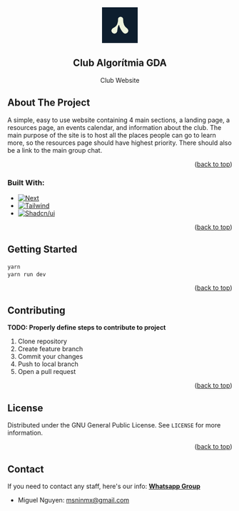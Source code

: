 <!-- Set 'back to top' link -->
<a name="readme-top">

<!-- Project Header -->
<div align="center">
  <a ref="https://github.com/ClubAlgoritmiaGDA/website">
    <img src="images/logo.jpeg" alt="Logo" width="80" height="80">
  </a>
<h2 align="center">Club Algorítmia GDA</h2>

  <p align="center">
  Club Website
  </p>
</div>

<!-- Table of contents #TODO -->

<!-- About the project -->
## About The Project

A simple, easy to use website containing 4 main sections, a landing page, a resources page, an events calendar,
and information about the club. The main purpose of the site is to host all the places people can go to learn more,
so the resources page should have highest priority. There should also be a link to the main group chat.

<p align="right">(<a href="#readme-top">back to top</a>)</p>

### Built With:
* [![Next][Next.js]][Next-url]
* [![Tailwind][TailwindCSS]][TailwindCSS-url]
* [![Shadcn/ui][Shadcn.ui]][Shadcn.ui-url]

<p align="right">(<a href="#readme-top">back to top</a>)</p>


<!-- Getting Started -->
## Getting Started
```sh
yarn
yarn run dev
```
<p align="right">(<a href="#readme-top">back to top</a>)</p>


<!-- Contributions -->
## Contributing
**TODO: Properly define steps to contribute to project**
1. Clone repository
2. Create feature branch
3. Commit your changes
4. Push to local branch
5. Open a pull request

<p align="right">(<a href="#readme-top">back to top</a>)</p>


<!-- License -->
## License
Distributed under the GNU General Public License. See `LICENSE` for more information.

<p align="right">(<a href="#readme-top">back to top</a>)</p>


<!-- Contact -->
## Contact
If you need to contact any staff, here's our info:
[**Whatsapp Group**](https://chat.whatsapp.com/CIeALaxFs1o80hkf1Zgtgt)
- Miguel Nguyen: [msninmx@gmail.com](msninmx@gmail.com)

<!-- Links and Images -->
[Next.js]: https://img.shields.io/badge/next.js-000000?style=for-the-badge&logo=nextdotjs&logoColor=white
[Next-url]: https://nextjs.org/
[TailwindCSS]: https://img.shields.io/badge/Tailwind_CSS-38B2AC?style=for-the-badge&logo=tailwind-css&logoColor=white
[TailwindCSS-url]: https://tailwindcss.com/
[Shadcn.ui]: https://img.shields.io/badge/shadcn/ui-000000?style=for-the-badge&logo=slashdot&logoColor=white
[Shadcn.ui-url]: https://ui.shadcn.com/
